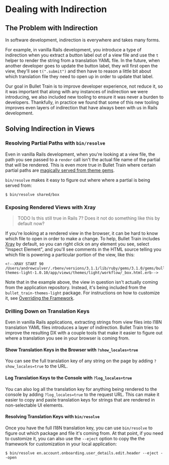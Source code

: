# Dealing with Indirection

## The Problem with Indirection

In software development, indirection is everywhere and takes many forms.

For example, in vanilla Rails development, you introduce a type of indirection when you extract a button label out of a view file and use the `t` helper to render the string from a translation YAML file. In the future, when another developer goes to update the button label, they will first open the view, they'll see `t(".submit")` and then have to reason a little bit about which translation file they need to open up in order to update that label.

Our goal in Bullet Train is to improve developer experience, not reduce it, so it was important that along with any instances of indirection we were introducing, we also included new tooling to ensure it was never a burden to developers. Thankfully, in practice we found that some of this new tooling improves even layers of indirection that have always been with us in Rails development.

## Solving Indirection in Views

### Resolving Partial Paths with `bin/resolve`

Even in vanilla Rails development, when you're looking at a view file, the path you see passed to a `render` call isn't the actual file name of the partial that will be rendered. This is even more true in Bullet Train where certain partial paths are [magically served from theme gems](/docs/themes.md).

`bin/resolve` makes it easy to figure out where where a partial is being served from:

```
$ bin/resolve shared/box
```

### Exposing Rendered Views with Xray

> TODO Is this still true in Rails 7? Does it not do something like this by default now?

If you're looking at a rendered view in the browser, it can be hard to know which file to open in order to make a change. To help, Bullet Train includes [Xray](https://github.com/brentd/xray-rails) by default, so you can right click on any element you see, select "Inspect Element", and you'll see comments in the HTML source telling you which file is powering a particular portion of the view, like this:

```
<!--XRAY START 90 /Users/andrewculver/.rbenv/versions/3.1.1/lib/ruby/gems/3.1.0/gems/bullet_train-themes-light-1.0.10/app/views/themes/light/workflow/_box.html.erb-->
```

Note that in the example above, the view in question isn't actually coming from the application repository. Instead, it's being included from the `bullet_train-themes-light` package. For instructions on how to customize it, see [Overriding the Framework](/docs/override).

### Drilling Down on Translation Keys

Even in vanilla Rails applications, extracting strings from view files into I18N translation YAML files introduces a layer of indirection. Bullet Train tries to improve the resulting DX with a couple tools that make it easier to figure out where a translation you see in your browser is coming from.

#### Show Translation Keys in the Browser with `?show_locales=true`

You can see the full translation key of any string on the page by adding `?show_locales=true` to the URL.

#### Log Translation Keys to the Console with `?log_locales=true`

You can also log all the translation key for anything being rendered to the console by adding `?log_locales=true` to the request URL. This can make it easier to copy and paste translation keys for strings that are rendered in non-selectable UI elements.

#### Resolving Translation Keys with `bin/resolve`

Once you have the full I18N translation key, you can use `bin/resolve` to figure out which package and file it's coming from. At that point, if you need to customize it, you can also use the `--eject` option to copy the  the framework for customization in your local application:

```
$ bin/resolve en.account.onboarding.user_details.edit.header --eject --open
```
